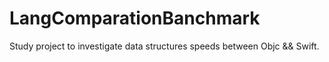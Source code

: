 # LangComparationBanchmark
Study project to investigate data structures speeds between Objc &amp;&amp; Swift.
